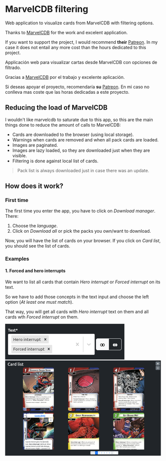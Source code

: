 # MarvelCDB filtering

Web application to visualize cards from MarvelCDB with filtering options.

Thanks to [MarvelCDB](https://marvelcdb.com/) for the work and excelent application.

If you want to support the project, I would recommend **their** [Patreon](https://www.patreon.com/kamalisk). In my case it does not entail any more cost than the hours dedicated to this project.

Applicación web para visualizar cartas desde MarvelCDB con opciones de filtrado.

Gracias a [MarvelCDB](https://es.marvelcdb.com/) por el trabajo y excelente aplicación.

Si deseas apoyar el proyecto, recomendaría **su** [Patreon](https://www.patreon.com/kamalisk). En mi caso no conlleva mas coste que las horas dedicadas a este proyecto.

## Reducing the load of MarvelCDB

I wouldn't like marvelcdb to saturate due to this app, so this are the 
main things done to reduce the amount of calls to MarvelCDB:

* Cards are downloaded to the browser (using local storage).
* Warnings when cards are removed and when all pack cards are loaded.
* Images are paginated.
* Images are lazy loaded, so they are downloaded just when they are visible.
* Filtering is done against local list of cards.

> Pack list is always downloaded just in case there was an update.

## How does it work?

### First time

The first time you enter the app, you have to click on *Download manager*. There:

1. Choose the *language*.
1. Click on *Download all* or pick the packs you own/want to download.

Now, you will have the list of cards on your browser. If you click on *Card list*, you should see the list of cards.

### Examples

#### 1. Forced and hero interrupts

We want to list all cards that contain *Hero interrupt* or *Forced interrupt* on its text.

So we have to add those concepts in the text input and choose the left option (*At least one must match*).

That way, you will get all cards with *Hero interrupt* text on them and all cards wth *Forced interrupt* on them.

![](./screenshots/example1-en-text_filter.png)
![](./screenshots/example1-en-result.png)